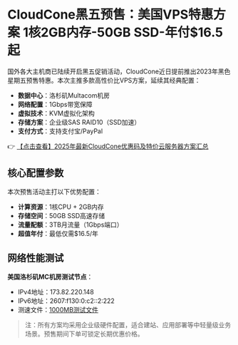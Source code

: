 # CloudCone黑五预售：美国VPS特惠方案 1核2GB内存-50GB SSD-年付$16.5起

国外各大主机商已陆续开启黑五促销活动，CloudCone近日提前推出2023年黑色星期五预售特惠。本次主推多款高性价比VPS方案，延续其经典配置：

- **数据中心**：洛杉矶Multacom机房
- **网络配置**：1Gbps带宽保障
- **虚拟技术**：KVM虚拟化架构
- **存储方案**：企业级SAS RAID10（SSD加速）
- **支付方式**：支持支付宝/PayPal

👉 [【点击查看】2025年最新CloudCone优惠码及特价云服务器方案汇总](https://bit.ly/Cloudcone)

## 核心配置参数

本次预售活动主打以下优势配置：
- **计算资源**：1核CPU + 2GB内存
- **存储空间**：50GB SSD高速存储
- **流量配额**：3TB月流量（1Gbps端口）
- **超值年付**：最低仅需$16.5/年

## 网络性能测试

**美国洛杉矶MC机房测试节点**：
- IPv4地址：173.82.220.148
- IPv6地址：2607:f130:0:c2::2:222
- 测速文件：[1000MB测试文件](http://la.lg.cloudc.one/1000MB.test)

> 注：所有方案均采用企业级硬件配置，适合建站、应用部署等中轻量级业务场景。预售期间下单可锁定长期优惠价格。